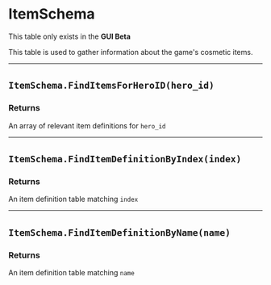 # ItemSchema

This table only exists in the **GUI Beta**

This table is used to gather information about the game's cosmetic items.

---

## `ItemSchema.FindItemsForHeroID(hero_id)`​

### Returns

An array of relevant item definitions for `hero_id`​

---

## `ItemSchema.FindItemDefinitionByIndex(index)`​

### Returns

An item definition table matching `index`​

---

## `ItemSchema.FindItemDefinitionByName(name)`​

### Returns

An item definition table matching `name`​

